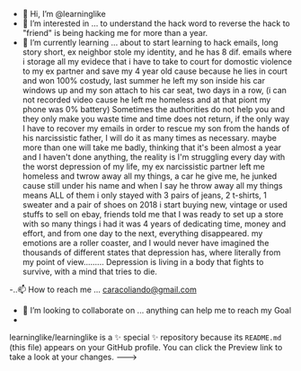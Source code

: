 - 👋 Hi, I’m @learninglike
- 👀 I’m interested in ... to understand the hack word to reverse the hack to "friend" is being hacking me for more than a year.
- 🌱 I’m currently learning ... about to start learning to hack emails, long story short, ex neighbor stole my identity, and he has 8 dif. emails where i storage all my evidece that i have to take to court for domostic violence to my ex partner and save my 4 year old cause because he lies in court and won 100% costudy, last summer he left my son inside his car windows up and my son attach to his car seat, two days in a row, (i can not recorded video cause he left me homeless and at that piont my phone was 0% battery) Sometimes the authorities do not help you and they only make you waste time and time does not return, if the only way I have to recover my emails  in order to rescue my son from the hands of his narcissistic father, I will do it as many times as necessary.
maybe more than one will take me badly, thinking that it's been almost a year and I haven't done anything, the reality is I'm struggling every day with the worst depression of my life, my ex narcissistic partner left me homeless and twrow away all my things, a car he give me, he junked cause still under his name  and when I say he throw away all my things means ALL of them i only stayed with 3 pairs of jeans, 2 t-shirts, 1 sweater and a pair of shoes on 2018 i start buying new, vintage or used stuffs to sell on ebay, friends told me that I was ready to set up a store with so many things i had it was 4 years of dedicating time, money and effort, and from one day to the next, everything disappeared.
my emotions are a roller coaster, and I would never have imagined the thousands of different states that depression has, where literally from my point of view......... Depression is living in a body that fights to survive, with a mind that tries to die.

-..📫 How to reach me ... caracoliando@gmail.com
- 💞️ I’m looking to collaborate on ... anything can help me to reach my Goal
-
learninglike/learninglike is a ✨ special ✨ repository because its `README.md` (this file) appears on your GitHub profile.
You can click the Preview link to take a look at your changes.
--->
